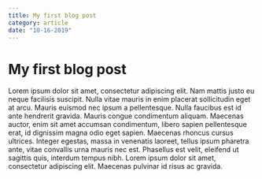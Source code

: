 ```yaml
---
title: My first blog post
category: article
date: "10-16-2019"
---
```


# My first blog post

Lorem ipsum dolor sit amet, consectetur adipiscing elit. Nam mattis justo eu neque facilisis suscipit. Nulla vitae mauris in enim placerat sollicitudin eget at arcu. Mauris euismod nec ipsum a pellentesque. Nulla faucibus est id ante hendrerit gravida. Mauris congue condimentum aliquam. Maecenas auctor, enim sit amet accumsan condimentum, libero sapien pellentesque erat, id dignissim magna odio eget sapien. Maecenas rhoncus cursus ultrices. Integer egestas, massa in venenatis laoreet, tellus ipsum pharetra ante, vitae convallis urna mauris nec est. Phasellus est velit, eleifend ut sagittis quis, interdum tempus nibh. Lorem ipsum dolor sit amet, consectetur adipiscing elit. Maecenas pulvinar id risus ac gravida.

